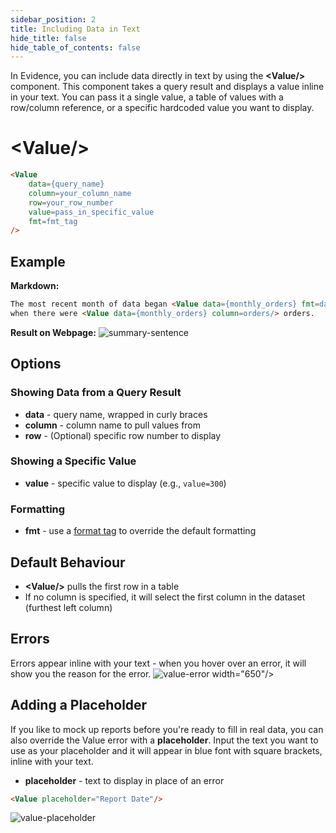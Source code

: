 ```yaml
---
sidebar_position: 2
title: Including Data in Text
hide_title: false
hide_table_of_contents: false
---
```


In Evidence, you can include data directly in text by using the **<span class="gradient">&lt;Value/></span>** component. This component takes a query result and displays a value inline in your text. You can pass it a single value, a table of values with a row/column reference, or a specific hardcoded value you want to display.

<h1 class="community-header"><span class="gradient">&lt;Value/></span></h1>

```markdown
<Value 
    data={query_name} 
    column=your_column_name
    row=your_row_number
    value=pass_in_specific_value
    fmt=fmt_tag
/>
```

## Example

**Markdown:**

```markdown
The most recent month of data began <Value data={monthly_orders} fmt=date/>,
when there were <Value data={monthly_orders} column=orders/> orders.
```

**Result on Webpage:**
![summary-sentence](/img/tutorial-img/needful-things-value-in-text-nowindow.png)

## Options

### Showing Data from a Query Result
* **data** - query name, wrapped in curly braces
* **column** - column name to pull values from
* **row** - (Optional) specific row number to display

### Showing a Specific Value
* **value** - specific value to display (e.g., `value=300`)

### Formatting
* **fmt** - use a [format tag](/features/queries/number-formatting) to override the default formatting

## Default Behaviour
* **<span class="gradient">&lt;Value/></span>** pulls the first row in a table
* If no column is specified, it will select the first column in the dataset (furthest left column)

## Errors
Errors appear inline with your text - when you hover over an error, it will show you the reason for the error.
![value-error](/img/value-error.gif) width="650"/>

## Adding a Placeholder
If you like to mock up reports before you're ready to fill in real data, you can also override the Value error with a **placeholder**. Input the text you want to use as your placeholder and it will appear in blue font with square brackets, inline with your text.

* **placeholder** - text to display in place of an error

```markdown
<Value placeholder="Report Date"/>
```

![value-placeholder](/img/value-placeholder.png)




